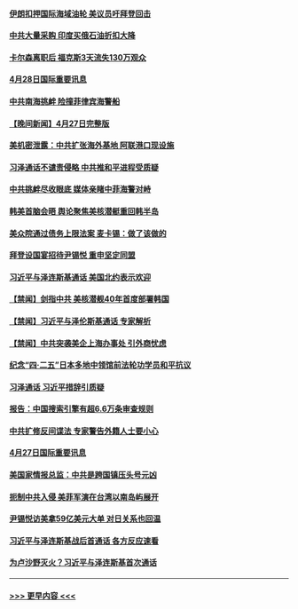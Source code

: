 #### [伊朗扣押国际海域油轮 美议员吁拜登回击](../pages/prog202/a103700850.md?t=04290043) 
#### [中共大量采购 印度买俄石油折扣大降](../pages/prog202/a103700847.md?t=04290043) 
#### [卡尔森离职后 福克斯3天流失130万观众](../pages/prog202/a103700842.md?t=04290043) 
#### [4月28日国际重要讯息](../pages/prog202/a103700835.md?t=04290043) 
#### [中共南海挑衅 险撞菲律宾海警船](../pages/prog202/a103700701.md?t=04290043) 
#### [【晚间新闻】4月27日完整版](../pages/prog202/a103700614.md?t=04290043) 
#### [美机密泄露：中共扩张海外基地 阿联港口现设施](../pages/prog202/a103700604.md?t=04290043) 
#### [习泽通话不谴责侵略 中共推和平进程受质疑](../pages/prog202/a103700523.md?t=04290043) 
#### [中共挑衅尽收眼底 媒体亲睹中菲海警对峙](../pages/prog202/a103700528.md?t=04290043) 
#### [韩美首脑会晤 舆论聚焦美核潜艇重回韩半岛](../pages/prog202/a103700460.md?t=04290043) 
#### [美众院通过债务上限法案 麦卡锡：做了该做的](../pages/prog202/a103700335.md?t=04290043) 
#### [拜登设国宴招待尹锡悦 重申坚定同盟](../pages/prog202/a103700333.md?t=04290043) 
#### [习近平与泽连斯基通话 美国北约表示欢迎](../pages/prog202/a103700332.md?t=04290043) 
#### [【禁闻】剑指中共 美核潜舰40年首度部署韩国](../pages/prog202/a103700281.md?t=04290043) 
#### [【禁闻】习近平与泽伦斯基通话 专家解析](../pages/prog202/a103700280.md?t=04290043) 
#### [【禁闻】中共突袭美企上海办事处 引外商忧虑](../pages/prog202/a103700279.md?t=04290043) 
#### [纪念“四·二五”日本多地中领馆前法轮功学员和平抗议](../pages/prog202/a103700104.md?t=04290043) 
#### [习泽通话 习近平措辞引质疑](../pages/prog202/a103700118.md?t=04290043) 
#### [报告：中国搜索引擎有超6.6万条审查规则](../pages/prog202/a103700111.md?t=04290043) 
#### [中共扩修反间谍法 专家警告外籍人士要小心](../pages/prog202/a103700106.md?t=04290043) 
#### [4月27日国际重要讯息](../pages/prog202/a103700099.md?t=04290043) 
#### [美国家情报总监：中共是跨国镇压头号元凶](../pages/prog202/a103699249.md?t=04290043) 
#### [扼制中共入侵 美菲军演在台湾以南岛屿展开](../pages/prog202/a103700030.md?t=04290043) 
#### [尹锡悦访美拿59亿美元大单 对日关系也回温](../pages/prog202/a103700016.md?t=04290043) 
#### [习近平与泽连斯基战后首通话 各方反应速看](../pages/prog202/a103700014.md?t=04290043) 
#### [为卢沙野灭火？习近平与泽连斯基首次通话](../pages/prog202/a103699974.md?t=04290043) 

----
#### [ >>> 更早内容 <<< ](../indexes/prog202-earlier.md)
